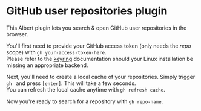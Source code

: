 # GitHub user repositories plugin

This Albert plugin lets you search & open GitHub user repositories in the browser.

You'll first need to provide your GitHub access token (only needs the *repo* scope) with `gh your-access-token-here`.  
Please refer to the [keyring](https://pypi.org/project/keyring/) documentation should your Linux installation be missing an appropriate backend.

Next, you'll need to create a local cache of your repositories. Simply trigger `gh ` and press `[enter]`. This will take a few seconds.  
You can refresh the local cache anytime with `gh refresh cache`.

Now you're ready to search for a repository with `gh repo-name`.
